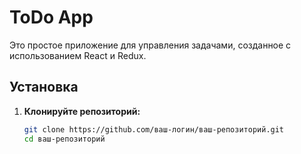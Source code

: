 # ToDo App  

Это простое приложение для управления задачами, созданное с использованием React и Redux.  

## Установка  

1. **Клонируйте репозиторий:**  

   ```bash  
   git clone https://github.com/ваш-логин/ваш-репозиторий.git  
   cd ваш-репозиторий